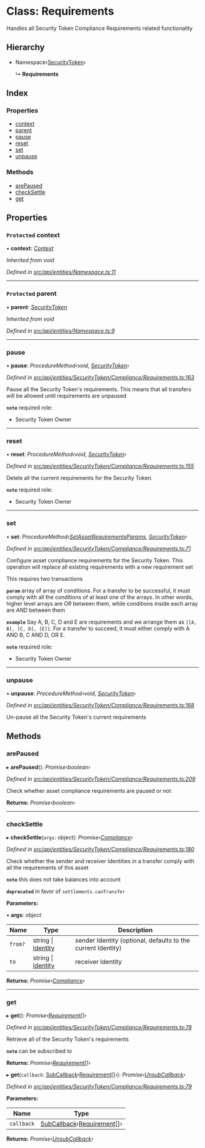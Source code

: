 # Class: Requirements

Handles all Security Token Compliance Requirements related functionality

## Hierarchy

* Namespace‹[SecurityToken](securitytoken.md)›

  ↳ **Requirements**

## Index

### Properties

* [context](requirements.md#protected-context)
* [parent](requirements.md#protected-parent)
* [pause](requirements.md#pause)
* [reset](requirements.md#reset)
* [set](requirements.md#set)
* [unpause](requirements.md#unpause)

### Methods

* [arePaused](requirements.md#arepaused)
* [checkSettle](requirements.md#checksettle)
* [get](requirements.md#get)

## Properties

### `Protected` context

• **context**: *[Context](context.md)*

*Inherited from void*

*Defined in [src/api/entities/Namespace.ts:11](https://github.com/PolymathNetwork/polymesh-sdk/blob/524b0225/src/api/entities/Namespace.ts#L11)*

___

### `Protected` parent

• **parent**: *[SecurityToken](securitytoken.md)*

*Inherited from void*

*Defined in [src/api/entities/Namespace.ts:9](https://github.com/PolymathNetwork/polymesh-sdk/blob/524b0225/src/api/entities/Namespace.ts#L9)*

___

###  pause

• **pause**: *ProcedureMethod‹void, [SecurityToken](securitytoken.md)›*

*Defined in [src/api/entities/SecurityToken/Compliance/Requirements.ts:163](https://github.com/PolymathNetwork/polymesh-sdk/blob/524b0225/src/api/entities/SecurityToken/Compliance/Requirements.ts#L163)*

Pause all the Security Token's requirements. This means that all transfers will be allowed until requirements are unpaused

**`note`** required role:
  - Security Token Owner

___

###  reset

• **reset**: *ProcedureMethod‹void, [SecurityToken](securitytoken.md)›*

*Defined in [src/api/entities/SecurityToken/Compliance/Requirements.ts:155](https://github.com/PolymathNetwork/polymesh-sdk/blob/524b0225/src/api/entities/SecurityToken/Compliance/Requirements.ts#L155)*

Detele all the current requirements for the Security Token.

**`note`** required role:
  - Security Token Owner

___

###  set

• **set**: *ProcedureMethod‹[SetAssetRequirementsParams](../interfaces/setassetrequirementsparams.md), [SecurityToken](securitytoken.md)›*

*Defined in [src/api/entities/SecurityToken/Compliance/Requirements.ts:71](https://github.com/PolymathNetwork/polymesh-sdk/blob/524b0225/src/api/entities/SecurityToken/Compliance/Requirements.ts#L71)*

Configure asset compliance requirements for the Security Token. This operation will replace all existing requirements with a new requirement set

This requires two transactions

**`param`** array of array of conditions. For a transfer to be successful, it must comply with all the conditions of at least one of the arrays. In other words, higher level arrays are *OR* between them,
while conditions inside each array are *AND* between them

**`example`** Say A, B, C, D and E are requirements and we arrange them as `[[A, B], [C, D], [E]]`.
For a transfer to succeed, it must either comply with A AND B, C AND D, OR E.

**`note`** required role:
  - Security Token Owner

___

###  unpause

• **unpause**: *ProcedureMethod‹void, [SecurityToken](securitytoken.md)›*

*Defined in [src/api/entities/SecurityToken/Compliance/Requirements.ts:168](https://github.com/PolymathNetwork/polymesh-sdk/blob/524b0225/src/api/entities/SecurityToken/Compliance/Requirements.ts#L168)*

Un-pause all the Security Token's current requirements

## Methods

###  arePaused

▸ **arePaused**(): *Promise‹boolean›*

*Defined in [src/api/entities/SecurityToken/Compliance/Requirements.ts:209](https://github.com/PolymathNetwork/polymesh-sdk/blob/524b0225/src/api/entities/SecurityToken/Compliance/Requirements.ts#L209)*

Check whether asset compliance requirements are paused or not

**Returns:** *Promise‹boolean›*

___

###  checkSettle

▸ **checkSettle**(`args`: object): *Promise‹[Compliance](compliance.md)›*

*Defined in [src/api/entities/SecurityToken/Compliance/Requirements.ts:180](https://github.com/PolymathNetwork/polymesh-sdk/blob/524b0225/src/api/entities/SecurityToken/Compliance/Requirements.ts#L180)*

Check whether the sender and receiver Identities in a transfer comply with all the requirements of this asset

**`note`** this does not take balances into account

**`deprecated`** in favor of `settlements.canTransfer`

**Parameters:**

▪ **args**: *object*

Name | Type | Description |
------ | ------ | ------ |
`from?` | string &#124; [Identity](identity.md) | sender Identity (optional, defaults to the current Identity) |
`to` | string &#124; [Identity](identity.md) | receiver Identity  |

**Returns:** *Promise‹[Compliance](compliance.md)›*

___

###  get

▸ **get**(): *Promise‹[Requirement](../interfaces/requirement.md)[]›*

*Defined in [src/api/entities/SecurityToken/Compliance/Requirements.ts:78](https://github.com/PolymathNetwork/polymesh-sdk/blob/524b0225/src/api/entities/SecurityToken/Compliance/Requirements.ts#L78)*

Retrieve all of the Security Token's requirements

**`note`** can be subscribed to

**Returns:** *Promise‹[Requirement](../interfaces/requirement.md)[]›*

▸ **get**(`callback`: [SubCallback](../globals.md#subcallback)‹[Requirement](../interfaces/requirement.md)[]›): *Promise‹[UnsubCallback](../globals.md#unsubcallback)›*

*Defined in [src/api/entities/SecurityToken/Compliance/Requirements.ts:79](https://github.com/PolymathNetwork/polymesh-sdk/blob/524b0225/src/api/entities/SecurityToken/Compliance/Requirements.ts#L79)*

**Parameters:**

Name | Type |
------ | ------ |
`callback` | [SubCallback](../globals.md#subcallback)‹[Requirement](../interfaces/requirement.md)[]› |

**Returns:** *Promise‹[UnsubCallback](../globals.md#unsubcallback)›*
